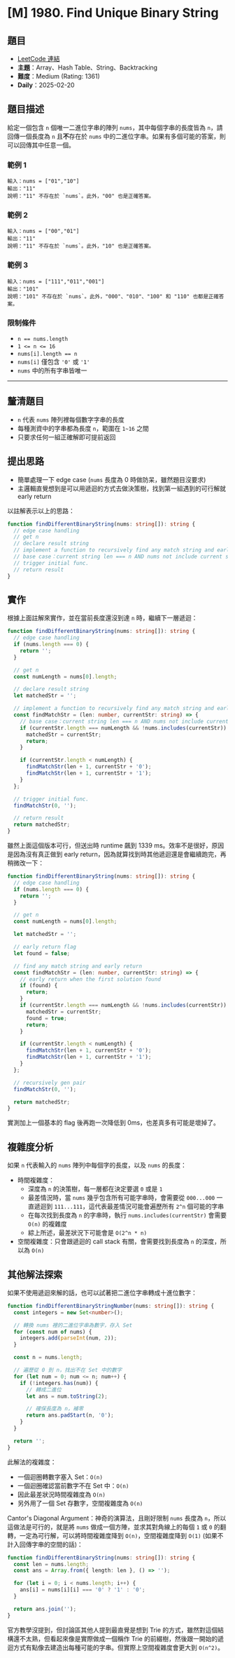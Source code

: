 # [M] 1980. Find Unique Binary String

## 題目

- [LeetCode 連結](https://leetcode.com/problems/find-unique-binary-string)
- **主題**：Array、Hash Table、String、Backtracking
- **難度**：Medium (Rating: 1361)
- **Daily**：2025-02-20

## 題目描述

給定一個包含 `n` 個唯一二進位字串的陣列 `nums`，其中每個字串的長度皆為 `n`，請回傳一個長度為 `n` 且**不**存在於 `nums` 中的二進位字串。如果有多個可能的答案，則可以回傳其中任意一個。

### 範例 1

```plain
輸入：nums = ["01","10"]
輸出："11"
說明："11" 不存在於 `nums`。此外，"00" 也是正確答案。
```

### 範例 2

```plain
輸入：nums = ["00","01"]
輸出："11"
說明："11" 不存在於 `nums`。此外，"10" 也是正確答案。
```

### 範例 3

```plain
輸入：nums = ["111","011","001"]
輸出："101"
說明："101" 不存在於 `nums`。此外，"000"、"010"、"100" 和 "110" 也都是正確答案。
```

### 限制條件

- `n == nums.length`
- `1 <= n <= 16`
- `nums[i].length == n`
- `nums[i]` 僅包含 `'0'` 或 `'1'`
- `nums` 中的所有字串皆唯一

---

## 釐清題目

- `n` 代表 `nums` 陣列裡每個數字字串的長度
- 每種測資中的字串都為長度 `n`，範圍在 `1~16` 之間
- 只要求任何一組正確解即可提前返回

## 提出思路

- 簡單處理一下 edge case (`nums` 長度為 0 時做防呆，雖然題目沒要求)
- 主邏輯直覺想到是可以用遞迴的方式去做決策樹，找到第一組遇到的可行解就 early return

以註解表示以上的思路：

```ts
function findDifferentBinaryString(nums: string[]): string {
  // edge case handling
  // get n
  // declare result string
  // implement a function to recursively find any match string and early return
  // base case：current string len === n AND nums not include current string
  // trigger initial func.
  // return result
}
```

## 實作

根據上面註解來實作，並在當前長度還沒到達 `n` 時，繼續下一層遞迴：

```ts
function findDifferentBinaryString(nums: string[]): string {
  // edge case handling
  if (nums.length === 0) {
    return '';
  }

  // get n
  const numLength = nums[0].length;

  // declare result string
  let matchedStr = '';

  // implement a function to recursively find any match string and early return
  const findMatchStr = (len: number, currentStr: string) => {
    // base case：current string len === n AND nums not include current string
    if (currentStr.length === numLength && !nums.includes(currentStr)) {
      matchedStr = currentStr;
      return;
    }

    if (currentStr.length < numLength) {
      findMatchStr(len + 1, currentStr + '0');
      findMatchStr(len + 1, currentStr + '1');
    }
  };

  // trigger initial func.
  findMatchStr(0, '');

  // return result
  return matchedStr;
}
```

雖然上面這個版本可行，但送出時 runtime 飆到 1339 ms。效率不是很好，原因是因為沒有真正做到 early return，因為就算找到時其他遞迴還是會繼續跑完，再稍微改一下：

```ts
function findDifferentBinaryString(nums: string[]): string {
  // edge case handling
  if (nums.length === 0) {
    return '';
  }

  // get n
  const numLength = nums[0].length;

  let matchedStr = '';

  // early return flag
  let found = false;

  // find any match string and early return
  const findMatchStr = (len: number, currentStr: string) => {
    // early return when the first solution found
    if (found) {
      return;
    }
    if (currentStr.length === numLength && !nums.includes(currentStr)) {
      matchedStr = currentStr;
      found = true;
      return;
    }

    if (currentStr.length < numLength) {
      findMatchStr(len + 1, currentStr + '0');
      findMatchStr(len + 1, currentStr + '1');
    }
  };

  // recursively gen pair
  findMatchStr(0, '');

  return matchedStr;
}
```

實測加上一個基本的 flag 後再跑一次降低到 0ms，也差真多有可能是壞掉了。

## 複雜度分析

如果 `n` 代表輸入的 `nums` 陣列中每個字的長度，以及 `nums` 的長度：

- 時間複雜度：
  - 深度為 `n` 的決策樹，每一層都在決定要選 `0` 或是 `1`
  - 最差情況時，當 `nums` 幾乎包含所有可能字串時，會需要從 `000...000` 一直遞迴到 `111...111`，這代表最差情況可能會遍歷所有 `2^n` 個可能的字串
  - 在每次找到長度為 `n` 的字串時，執行 `nums.includes(currentStr)` 會需要 `O(n)` 的複雜度
  - 綜上所述，最差狀況下可能會是 `O(2^n * n)`
- 空間複雜度：只會跟遞迴的 call stack 有關，會需要找到長度為 `n` 的深度，所以為 `O(n)`

## 其他解法探索

如果不使用遞迴來解的話，也可以試著把二進位字串轉成十進位數字：

```ts
function findDifferentBinaryStringNumber(nums: string[]): string {
  const integers = new Set<number>();

  // 轉換 nums 裡的二進位字串為數字，存入 Set
  for (const num of nums) {
    integers.add(parseInt(num, 2));
  }

  const n = nums.length;

  // 遍歷從 0 到 n，找出不在 Set 中的數字
  for (let num = 0; num <= n; num++) {
    if (!integers.has(num)) {
      // 轉成二進位
      let ans = num.toString(2);

      // 確保長度為 n，補零
      return ans.padStart(n, '0');
    }
  }

  return '';
}
```

此解法的複雜度：

- 一個迴圈轉數字塞入 Set：`O(n)`
- 一個迴圈確認當前數字不在 Set 中：`O(n)`
- 因此最差狀況時間複雜度為 `O(n)`
- 另外用了一個 Set 存數字，空間複雜度為 `O(n)`

Cantor's Diagonal Argument：神奇的演算法，且剛好限制 `nums` 長度為 `n`，所以這做法是可行的，就是將 `nums` 做成一個方陣，並求其對角線上的每個 `1` 或 `0` 的翻轉，一定為可行解，可以將時間複雜度降到 `O(n)`，空間複雜度降到 `O(1)` (如果不計入回傳字串的空間的話)：

```ts
function findDifferentBinaryString(nums: string[]): string {
  const len = nums.length;
  const ans = Array.from({ length: len }, () => '');

  for (let i = 0; i < nums.length; i++) {
    ans[i] = nums[i][i] === '0' ? '1' : '0';
  }

  return ans.join('');
}
```

官方教學沒提到，但討論區其他人提到最直覺是想到 Trie 的方式，雖然對這個結構還不太熟，但看起來像是實際做成一個稱作 Trie 的前綴樹，然後跟一開始的遞迴方式有點像去建造出每種可能的字串。但實際上空間複雜度會更大到 `O(n^2)`。

